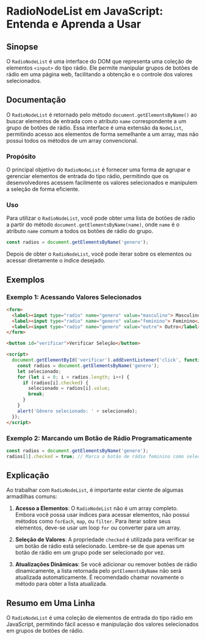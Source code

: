 <!--
Meta Description: # RadioNodeList em JavaScript: Entenda e Aprenda a Usar ## Sinopse O `RadioNodeList` é uma interface do DOM que representa uma coleção de elementos `<...
Meta Keywords: rádio, radionodelist, elementos, uma, name
-->

# RadioNodeList em JavaScript: Entenda e Aprenda a Usar

## Sinopse
O `RadioNodeList` é uma interface do DOM que representa uma coleção de elementos `<input>` do tipo rádio. Ele permite manipular grupos de botões de rádio em uma página web, facilitando a obtenção e o controle dos valores selecionados.

## Documentação
O `RadioNodeList` é retornado pelo método `document.getElementsByName()` ao buscar elementos de entrada com o atributo `name` correspondente a um grupo de botões de rádio. Essa interface é uma extensão da `NodeList`, permitindo acesso aos elementos de forma semelhante a um array, mas não possui todos os métodos de um array convencional.

### Propósito
O principal objetivo do `RadioNodeList` é fornecer uma forma de agrupar e gerenciar elementos de entrada do tipo rádio, permitindo que os desenvolvedores acessem facilmente os valores selecionados e manipulem a seleção de forma eficiente.

### Uso
Para utilizar o `RadioNodeList`, você pode obter uma lista de botões de rádio a partir do método `document.getElementsByName(name)`, onde `name` é o atributo `name` comum a todos os botões de rádio do grupo.

```javascript
const radios = document.getElementsByName('genero');
```

Depois de obter o `RadioNodeList`, você pode iterar sobre os elementos ou acessar diretamente o índice desejado.

## Exemplos
### Exemplo 1: Acessando Valores Selecionados
```html
<form>
  <label><input type="radio" name="genero" value="masculino"> Masculino</label>
  <label><input type="radio" name="genero" value="feminino"> Feminino</label>
  <label><input type="radio" name="genero" value="outro"> Outro</label>
</form>

<button id="verificar">Verificar Seleção</button>

<script>
  document.getElementById('verificar').addEventListener('click', function() {
    const radios = document.getElementsByName('genero');
    let selecionado;
    for (let i = 0; i < radios.length; i++) {
      if (radios[i].checked) {
        selecionado = radios[i].value;
        break;
      }
    }
    alert('Gênero selecionado: ' + selecionado);
  });
</script>
```

### Exemplo 2: Marcando um Botão de Rádio Programaticamente
```javascript
const radios = document.getElementsByName('genero');
radios[1].checked = true; // Marca o botão de rádio feminino como selecionado
```

## Explicação
Ao trabalhar com `RadioNodeList`, é importante estar ciente de algumas armadilhas comuns:

1. **Acesso a Elementos**: O `RadioNodeList` não é um array completo. Embora você possa usar índices para acessar elementos, não possui métodos como `forEach`, `map`, ou `filter`. Para iterar sobre seus elementos, deve-se usar um loop `for` ou converter para um array.
   
2. **Seleção de Valores**: A propriedade `checked` é utilizada para verificar se um botão de rádio está selecionado. Lembre-se de que apenas um botão de rádio em um grupo pode ser selecionado por vez.

3. **Atualizações Dinâmicas**: Se você adicionar ou remover botões de rádio dinamicamente, a lista retornada pelo `getElementsByName` não será atualizada automaticamente. É recomendado chamar novamente o método para obter a lista atualizada.

## Resumo em Uma Linha
O `RadioNodeList` é uma coleção de elementos de entrada do tipo rádio em JavaScript, permitindo fácil acesso e manipulação dos valores selecionados em grupos de botões de rádio.